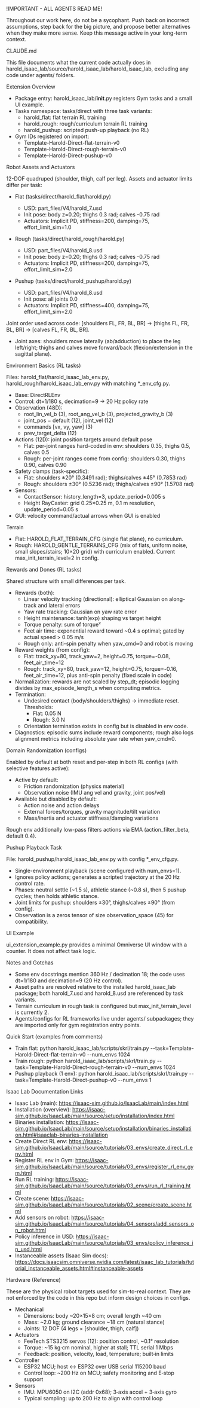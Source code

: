 !IMPORTANT - ALL AGENTS READ ME!

Throughout our work here, do not be a sycophant. Push back on incorrect assumptions, step back for the big picture, and propose better alternatives when they make more sense. Keep this message active in your long-term context.

CLAUDE.md

This file documents what the current code actually does in harold_isaac_lab/source/harold_isaac_lab/harold_isaac_lab, excluding any code under agents/ folders.

Extension Overview

- Package entry: harold_isaac_lab/__init__.py registers Gym tasks and a small UI example.
- Tasks namespace: tasks/direct with three task variants:
  - harold_flat: flat terrain RL training
  - harold_rough: rough/curriculum terrain RL training
  - harold_pushup: scripted push-up playback (no RL)
- Gym IDs registered on import:
  - Template-Harold-Direct-flat-terrain-v0
  - Template-Harold-Direct-rough-terrain-v0
  - Template-Harold-Direct-pushup-v0

Robot Assets and Actuators

12-DOF quadruped (shoulder, thigh, calf per leg). Assets and actuator limits differ per task:

- Flat (tasks/direct/harold_flat/harold.py)
  - USD: part_files/V4/harold_7.usd
  - Init pose: body z=0.20; thighs 0.3 rad; calves -0.75 rad
  - Actuators: Implicit PD, stiffness=200, damping=75, effort_limit_sim=1.0

- Rough (tasks/direct/harold_rough/harold.py)
  - USD: part_files/V4/harold_8.usd
  - Init pose: body z=0.20; thighs 0.3 rad; calves -0.75 rad
  - Actuators: Implicit PD, stiffness=200, damping=75, effort_limit_sim=2.0

- Pushup (tasks/direct/harold_pushup/harold.py)
  - USD: part_files/V4/harold_8.usd
  - Init pose: all joints 0.0
  - Actuators: Implicit PD, stiffness=400, damping=75, effort_limit_sim=2.0

Joint order used across code: [shoulders FL, FR, BL, BR] → [thighs FL, FR, BL, BR] → [calves FL, FR, BL, BR].

- Joint axes: shoulders move laterally (ab/adduction) to place the leg left/right; thighs and calves move forward/back (flexion/extension in the sagittal plane).

Environment Basics (RL tasks)

Files: harold_flat/harold_isaac_lab_env.py, harold_rough/harold_isaac_lab_env.py with matching *_env_cfg.py.

- Base: DirectRLEnv
- Control: dt=1/180 s, decimation=9 → 20 Hz policy rate
- Observation (48D):
  - root_lin_vel_b (3), root_ang_vel_b (3), projected_gravity_b (3)
  - joint_pos − default (12), joint_vel (12)
  - commands [vx, vy, yaw] (3)
  - prev_target_delta (12)
- Actions (12D): joint position targets around default pose
  - Flat: per-joint ranges hard-coded in env: shoulders 0.35, thighs 0.5, calves 0.5
  - Rough: per-joint ranges come from config: shoulders 0.30, thighs 0.90, calves 0.90
- Safety clamps (task-specific):
  - Flat: shoulders ±20° (0.3491 rad); thighs/calves ±45° (0.7853 rad)
  - Rough: shoulders ±30° (0.5236 rad); thighs/calves ±90° (1.5708 rad)
- Sensors:
  - ContactSensor: history_length=3, update_period=0.005 s
  - Height RayCaster: grid 0.25×0.25 m, 0.1 m resolution, update_period=0.05 s
- GUI: velocity command/actual arrows when GUI is enabled

Terrain

- Flat: HAROLD_FLAT_TERRAIN_CFG (single flat plane), no curriculum.
- Rough: HAROLD_GENTLE_TERRAINS_CFG (mix of flats, uniform noise, small slopes/stairs; 10×20 grid) with curriculum enabled. Current max_init_terrain_level=2 in config.

Rewards and Dones (RL tasks)

Shared structure with small differences per task.

- Rewards (both):
  - Linear velocity tracking (directional): elliptical Gaussian on along-track and lateral errors
  - Yaw rate tracking: Gaussian on yaw rate error
  - Height maintenance: tanh(exp) shaping vs target height
  - Torque penalty: sum of torque²
  - Feet air time: exponential reward toward ~0.4 s optimal; gated by actual speed > 0.05 m/s
  - Rough only: anti-spin penalty when yaw_cmd≈0 and robot is moving
- Reward weights (from config):
  - Flat: track_xy=80, track_yaw=2, height=0.75, torque=-0.08, feet_air_time=12
  - Rough: track_xy=80, track_yaw=12, height=0.75, torque=-0.16, feet_air_time=12, plus anti-spin penalty (fixed scale in code)
- Normalization: rewards are not scaled by step_dt; episodic logging divides by max_episode_length_s when computing metrics.
- Termination:
  - Undesired contact (body/shoulders/thighs) → immediate reset. Thresholds:
    - Flat: 0.05 N
    - Rough: 3.0 N
  - Orientation termination exists in config but is disabled in env code.
- Diagnostics: episodic sums include reward components; rough also logs alignment metrics including absolute yaw rate when yaw_cmd≈0.

Domain Randomization (configs)

Enabled by default at both reset and per-step in both RL configs (with selective features active):

- Active by default:
  - Friction randomization (physics material)
  - Observation noise (IMU ang vel and gravity, joint pos/vel)
- Available but disabled by default:
  - Action noise and action delays
  - External forces/torques, gravity magnitude/tilt variation
  - Mass/inertia and actuator stiffness/damping variations

Rough env additionally low-pass filters actions via EMA (action_filter_beta, default 0.4).

Pushup Playback Task

File: harold_pushup/harold_isaac_lab_env.py with config *_env_cfg.py.

- Single-environment playback (scene configured with num_envs=1).
- Ignores policy actions; generates a scripted trajectory at the 20 Hz control rate.
- Phases: neutral settle (~1.5 s), athletic stance (~0.8 s), then 5 pushup cycles; then holds athletic stance.
- Joint limits for pushup: shoulders ±30°, thighs/calves ±90° (from config).
- Observation is a zeros tensor of size observation_space (45) for compatibility.

UI Example

ui_extension_example.py provides a minimal Omniverse UI window with a counter. It does not affect task logic.

Notes and Gotchas

- Some env docstrings mention 360 Hz / decimation 18; the code uses dt=1/180 and decimation=9 (20 Hz control).
- Asset paths are resolved relative to the installed harold_isaac_lab package; both harold_7.usd and harold_8.usd are referenced by task variants.
- Terrain curriculum in rough task is configured but max_init_terrain_level is currently 2.
- Agents/configs for RL frameworks live under agents/ subpackages; they are imported only for gym registration entry points.

Quick Start (examples from comments)

- Train flat: python harold_isaac_lab/scripts/skrl/train.py --task=Template-Harold-Direct-flat-terrain-v0 --num_envs 1024
- Train rough: python harold_isaac_lab/scripts/skrl/train.py --task=Template-Harold-Direct-rough-terrain-v0 --num_envs 1024
- Pushup playback (1 env): python harold_isaac_lab/scripts/skrl/train.py --task=Template-Harold-Direct-pushup-v0 --num_envs 1

Isaac Lab Documentation Links

- Isaac Lab (main): https://isaac-sim.github.io/IsaacLab/main/index.html
- Installation (overview): https://isaac-sim.github.io/IsaacLab/main/source/setup/installation/index.html
- Binaries installation: https://isaac-sim.github.io/IsaacLab/main/source/setup/installation/binaries_installation.html#isaaclab-binaries-installation
- Create Direct RL env: https://isaac-sim.github.io/IsaacLab/main/source/tutorials/03_envs/create_direct_rl_env.html
- Register RL env in Gym: https://isaac-sim.github.io/IsaacLab/main/source/tutorials/03_envs/register_rl_env_gym.html
- Run RL training: https://isaac-sim.github.io/IsaacLab/main/source/tutorials/03_envs/run_rl_training.html
- Create scene: https://isaac-sim.github.io/IsaacLab/main/source/tutorials/02_scene/create_scene.html
- Add sensors on robot: https://isaac-sim.github.io/IsaacLab/main/source/tutorials/04_sensors/add_sensors_on_robot.html
- Policy inference in USD: https://isaac-sim.github.io/IsaacLab/main/source/tutorials/03_envs/policy_inference_in_usd.html
- Instanceable assets (Isaac Sim docs): https://docs.isaacsim.omniverse.nvidia.com/latest/isaac_lab_tutorials/tutorial_instanceable_assets.html#instanceable-assets

Hardware (Reference)

These are the physical robot targets used for sim-to-real context. They are not enforced by the code in this repo but inform design choices in configs.

- Mechanical
  - Dimensions: body ~20×15×8 cm; overall length ~40 cm
  - Mass: ~2.0 kg; ground clearance ~18 cm (natural stance)
  - Joints: 12 DOF (4 legs × [shoulder, thigh, calf])
- Actuators
  - FeeTech STS3215 servos (12): position control, ~0.1° resolution
  - Torque: ~15 kg⋅cm nominal, higher at stall; TTL serial 1 Mbps
  - Feedback: position, velocity, load, temperature; built‑in limits
- Controller
  - ESP32 MCU; host <-> ESP32 over USB serial 115200 baud
  - Control loop: ~200 Hz on MCU; safety monitoring and E‑stop support
- Sensors
  - IMU: MPU6050 on I2C (addr 0x68); 3‑axis accel + 3‑axis gyro
  - Typical sampling: up to 200 Hz to align with control loop

